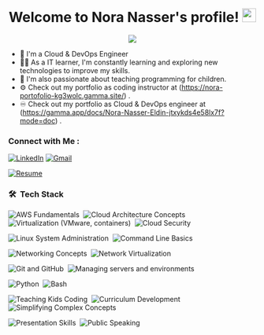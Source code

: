

<h1 align="center">
  Welcome to Nora Nasser's profile!
  <img src="https://media.giphy.com/media/hvRJCLFzcasrR4ia7z/giphy.gif" width="28">
</h1>

<!-- Typing SVG by DenverCoder1 - https://github.com/DenverCoder1/readme-typing-svg -->
<p align="center">
  <a href="https://github.com/DenverCoder1/readme-typing-svg"><img src="https://readme-typing-svg.herokuapp.com/?lines=Within+the+scope+of+cloud+computing+;Invest+in+yourself.&font=Playfair%20Code&center=true&width=550&height=50&color=FFFF00&vCenter=true&size=22"></a>
</p> 
 

- 🏢 I'm a Cloud & DevOps Engineer 
- 👨‍💻 As a IT learner, I'm constantly learning and exploring new technologies to improve my skills.
- 🏫 I'm also passionate about teaching programming for children.  
- ⚙️ Check out my portfolio as coding instructor at (https://nora-portofolio-kg3wolc.gamma.site/) .
- ♾️ Check out my portfolio as Cloud & DevOps engineer at (https://gamma.app/docs/Nora-Nasser-Eldin-jtxykds4e58lx7f?mode=doc) .


### Connect with Me :

<a href="https://www.linkedin.com/in/nora-nasser-eldin/"><img src="https://img.shields.io/badge/linkedin-%230A66C2.svg?style=plastic&logo=linkedin&logoColor=white" alt="LinkedIn"/></a>
<a href="mailto:noranasser750@gmail.com"><img img src="https://img.shields.io/badge/gmail-%23EA4335.svg?style=plastic&logo=gmail&logoColor=white" alt="Gmail"/></a>

<a href="https://drive.google.com/file/d/1fKdcoHEkMKlALHwsRAuH-BgBY_UzRbF1/view?usp=sharing" target="_blank">
  <img src="https://img.shields.io/badge/Resume-yellow.svg?style=plastic&logo=google-drive&logoColor=white" alt="Resume"/>
</a>






### 🛠 &nbsp;Tech Stack
<div align="left">
  <img src="https://img.shields.io/badge/-AWS%20Fundamentals-05122A?style=flat&logo=amazonaws" alt="AWS Fundamentals"/>&nbsp;
  <img src="https://img.shields.io/badge/-Cloud%20Architecture-05122A?style=flat&logo=cloudflare" alt="Cloud Architecture Concepts"/>&nbsp;
  <img src="https://img.shields.io/badge/-Virtualization-05122A?style=flat&logo=vmware" alt="Virtualization (VMware, containers)"/>&nbsp;
  <img src="https://img.shields.io/badge/-Cloud%20Security-05122A?style=flat&logo=cloudsmith" alt="Cloud Security"/>&nbsp;


  <img src="https://img.shields.io/badge/-Linux%20System%20Administration-05122A?style=flat&logo=linux" alt="Linux System Administration"/>&nbsp;
  <img src="https://img.shields.io/badge/-Command%20Line%20Basics-05122A?style=flat&logo=gnubash" alt="Command Line Basics"/>&nbsp;

  
  <img src="https://img.shields.io/badge/-Networking%20Concepts-05122A?style=flat&logo=cisco" alt="Networking Concepts"/>&nbsp;
  <img src="https://img.shields.io/badge/-Network%20Virtualization-05122A?style=flat&logo=proxmox" alt="Network Virtualization"/>&nbsp;

  
  <img src="https://img.shields.io/badge/-Git%20&%20GitHub-05122A?style=flat&logo=git" alt="Git and GitHub"/>&nbsp;
  <img src="https://img.shields.io/badge/-Server%20Management-05122A?style=flat&logo=ubuntu" alt="Managing servers and environments"/>

  
   <img src="https://img.shields.io/badge/-Python-05122A?style=flat&logo=python" alt="Python"/>&nbsp;
  <img src="https://img.shields.io/badge/-Bash-05122A?style=flat&logo=gnu-bash" alt="Bash"/>


  <img src="https://img.shields.io/badge/-Teaching%20Kids%20Coding-05122A?style=flat&logo=codeforces" alt="Teaching Kids Coding"/>&nbsp;
  <img src="https://img.shields.io/badge/-Curriculum%20Development-05122A?style=flat&logo=notion" alt="Curriculum Development"/>&nbsp;
  <img src="https://img.shields.io/badge/-Simplifying%20Complex%20Concepts-05122A?style=flat&logo=bookstack" alt="Simplifying Complex Concepts"/>

  <img src="https://img.shields.io/badge/-Presentation%20Skills-05122A?style=flat&logo=microsoftpowerpoint" alt="Presentation Skills"/>&nbsp;
  <img src="https://img.shields.io/badge/-Public%20Speaking-05122A?style=flat&logo=airmeet" alt="Public Speaking"/>&nbsp;

</div>





